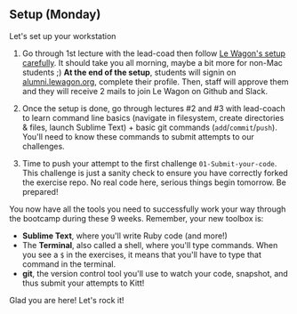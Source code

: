## Setup (Monday)

Let's set up your workstation

1. Go through 1st lecture with the lead-coad then follow [Le Wagon's setup carefully](https://github.com/lewagon/setup). It should take you all morning, maybe a bit more for non-Mac students ;) **At the end of the setup**, students will signin on [alumni.lewagon.org](http://alumni.lewagon.org), complete their profile. Then, staff will approve them and they will receive 2 mails to join Le Wagon on Github and Slack.

2. Once the setup is done, go through lectures #2 and #3 with lead-coach to learn command line basics (navigate in filesystem, create directories & files, launch Sublime Text) + basic git commands (`add`/`commit`/`push`). You'll need to know these commands to submit attempts to our challenges.

3. Time to push your attempt to the first challenge `01-Submit-your-code`. This challenge is just a sanity check to ensure you have correctly forked the exercise repo. No real code here, serious things begin tomorrow. Be prepared!

You now have all the tools you need to successfully work your way through the bootcamp during these 9 weeks. Remember, your new toolbox is:

- **Sublime Text**, where you'll write Ruby code (and more!)
- The **Terminal**, also called a shell, where you'll type commands. When you see a `$` in the exercises, it means that you'll have to type that command in the terminal.
- **git**, the version control tool you'll use to watch your code, snapshot, and thus submit your attempts to Kitt!

Glad you are here! Let's rock it!

